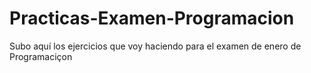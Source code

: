 # Practicas-Examen-Programacion
Subo aquí los ejercicios que voy haciendo para el examen de enero de Programaciçon
